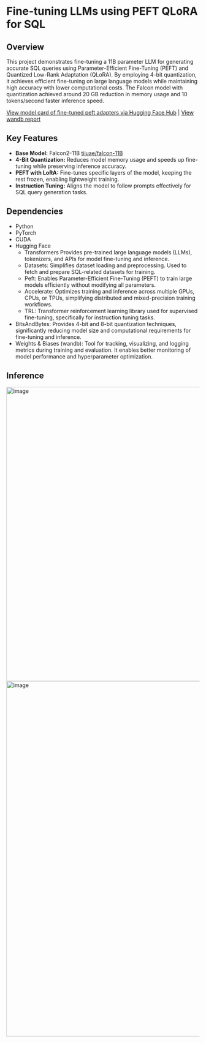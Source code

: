 # Fine-tuning LLMs using PEFT QLoRA for SQL 

## Overview 
This project demonstrates fine-tuning a 11B parameter LLM for generating accurate SQL queries using Parameter-Efficient Fine-Tuning (PEFT) and Quantized Low-Rank Adaptation (QLoRA). By employing 4-bit quantization, it achieves efficient fine-tuning on large language models while maintaining high accuracy with lower computational costs. The Falcon model with quantization achieved around 20 GB reduction in memory usage and 10 tokens/second faster inference speed. 

[View model card of fine-tuned peft adapters via Hugging Face Hub](https://huggingface.co/adityas2410/falcon11b-sql_instruct/tree/main) | [View wandb report](https://api.wandb.ai/links/adityas-ai2410-upwork/58a35uld)

## Key Features
- **Base Model:** Falcon2-11B [tiiuae/falcon-11B](https://huggingface.co/tiiuae/falcon-11B)
- **4-Bit Quantization:** Reduces model memory usage and speeds up fine-tuning while preserving inference accuracy.
- **PEFT with LoRA:** Fine-tunes specific layers of the model, keeping the rest frozen, enabling lightweight training.
- **Instruction Tuning:** Aligns the model to follow prompts effectively for SQL query generation tasks.

## Dependencies
- Python
- PyTorch
- CUDA
- Hugging Face
  - Transformers Provides pre-trained large language models (LLMs), tokenizers, and APIs for model fine-tuning and inference.
  - Datasets: Simplifies dataset loading and preprocessing. Used to fetch and prepare SQL-related datasets for training.
  - Peft: Enables Parameter-Efficient Fine-Tuning (PEFT) to train large models efficiently without modifying all parameters.
  - Accelerate: Optimizes training and inference across multiple GPUs, CPUs, or TPUs, simplifying distributed and mixed-precision training workflows.
  - TRL: Transformer reinforcement learning library used for supervised fine-tuning, specifically for instruction tuning tasks.
- BitsAndBytes: Provides 4-bit and 8-bit quantization techniques, significantly reducing model size and computational requirements for fine-tuning and inference. 
- Weights & Biases (wandb): Tool for tracking, visualizing, and logging metrics during training and evaluation. It enables better monitoring of model performance and hyperparameter optimization.

## Inference
<img width="768" alt="image" src="https://github.com/user-attachments/assets/8208d827-8496-496d-8623-212d7daf8f8e">
<img width="928" alt="image" src="https://github.com/user-attachments/assets/2fdd5425-61ef-4857-92b0-7590d99a9258">


